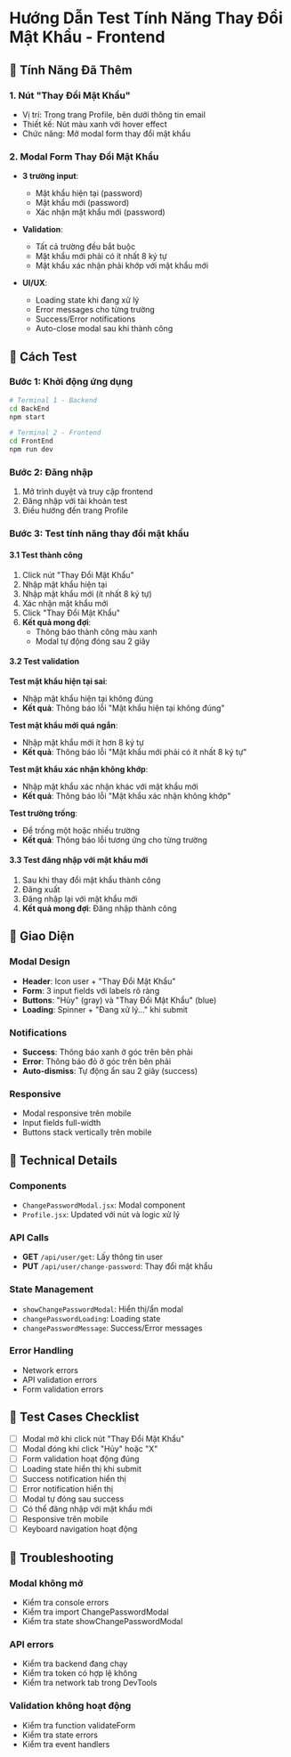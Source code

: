 # Hướng Dẫn Test Tính Năng Thay Đổi Mật Khẩu - Frontend

## 🎯 Tính Năng Đã Thêm

### 1. Nút "Thay Đổi Mật Khẩu"
- Vị trí: Trong trang Profile, bên dưới thông tin email
- Thiết kế: Nút màu xanh với hover effect
- Chức năng: Mở modal form thay đổi mật khẩu

### 2. Modal Form Thay Đổi Mật Khẩu
- **3 trường input**:
  - Mật khẩu hiện tại (password)
  - Mật khẩu mới (password)
  - Xác nhận mật khẩu mới (password)

- **Validation**:
  - Tất cả trường đều bắt buộc
  - Mật khẩu mới phải có ít nhất 8 ký tự
  - Mật khẩu xác nhận phải khớp với mật khẩu mới

- **UI/UX**:
  - Loading state khi đang xử lý
  - Error messages cho từng trường
  - Success/Error notifications
  - Auto-close modal sau khi thành công

## 🚀 Cách Test

### Bước 1: Khởi động ứng dụng
```bash
# Terminal 1 - Backend
cd BackEnd
npm start

# Terminal 2 - Frontend  
cd FrontEnd
npm run dev
```

### Bước 2: Đăng nhập
1. Mở trình duyệt và truy cập frontend
2. Đăng nhập với tài khoản test
3. Điều hướng đến trang Profile

### Bước 3: Test tính năng thay đổi mật khẩu

#### 3.1 Test thành công
1. Click nút "Thay Đổi Mật Khẩu"
2. Nhập mật khẩu hiện tại
3. Nhập mật khẩu mới (ít nhất 8 ký tự)
4. Xác nhận mật khẩu mới
5. Click "Thay Đổi Mật Khẩu"
6. **Kết quả mong đợi**: 
   - Thông báo thành công màu xanh
   - Modal tự động đóng sau 2 giây

#### 3.2 Test validation

**Test mật khẩu hiện tại sai**:
- Nhập mật khẩu hiện tại không đúng
- **Kết quả**: Thông báo lỗi "Mật khẩu hiện tại không đúng"

**Test mật khẩu mới quá ngắn**:
- Nhập mật khẩu mới ít hơn 8 ký tự
- **Kết quả**: Thông báo lỗi "Mật khẩu mới phải có ít nhất 8 ký tự"

**Test mật khẩu xác nhận không khớp**:
- Nhập mật khẩu xác nhận khác với mật khẩu mới
- **Kết quả**: Thông báo lỗi "Mật khẩu xác nhận không khớp"

**Test trường trống**:
- Để trống một hoặc nhiều trường
- **Kết quả**: Thông báo lỗi tương ứng cho từng trường

#### 3.3 Test đăng nhập với mật khẩu mới
1. Sau khi thay đổi mật khẩu thành công
2. Đăng xuất
3. Đăng nhập lại với mật khẩu mới
4. **Kết quả mong đợi**: Đăng nhập thành công

## 🎨 Giao Diện

### Modal Design
- **Header**: Icon user + "Thay Đổi Mật Khẩu"
- **Form**: 3 input fields với labels rõ ràng
- **Buttons**: "Hủy" (gray) và "Thay Đổi Mật Khẩu" (blue)
- **Loading**: Spinner + "Đang xử lý..." khi submit

### Notifications
- **Success**: Thông báo xanh ở góc trên bên phải
- **Error**: Thông báo đỏ ở góc trên bên phải
- **Auto-dismiss**: Tự động ẩn sau 2 giây (success)

### Responsive
- Modal responsive trên mobile
- Input fields full-width
- Buttons stack vertically trên mobile

## 🔧 Technical Details

### Components
- `ChangePasswordModal.jsx`: Modal component
- `Profile.jsx`: Updated với nút và logic xử lý

### API Calls
- **GET** `/api/user/get`: Lấy thông tin user
- **PUT** `/api/user/change-password`: Thay đổi mật khẩu

### State Management
- `showChangePasswordModal`: Hiển thị/ẩn modal
- `changePasswordLoading`: Loading state
- `changePasswordMessage`: Success/Error messages

### Error Handling
- Network errors
- API validation errors
- Form validation errors

## 📱 Test Cases Checklist

- [ ] Modal mở khi click nút "Thay Đổi Mật Khẩu"
- [ ] Modal đóng khi click "Hủy" hoặc "X"
- [ ] Form validation hoạt động đúng
- [ ] Loading state hiển thị khi submit
- [ ] Success notification hiển thị
- [ ] Error notification hiển thị
- [ ] Modal tự đóng sau success
- [ ] Có thể đăng nhập với mật khẩu mới
- [ ] Responsive trên mobile
- [ ] Keyboard navigation hoạt động

## 🐛 Troubleshooting

### Modal không mở
- Kiểm tra console errors
- Kiểm tra import ChangePasswordModal
- Kiểm tra state showChangePasswordModal

### API errors
- Kiểm tra backend đang chạy
- Kiểm tra token có hợp lệ không
- Kiểm tra network tab trong DevTools

### Validation không hoạt động
- Kiểm tra function validateForm
- Kiểm tra state errors
- Kiểm tra event handlers 